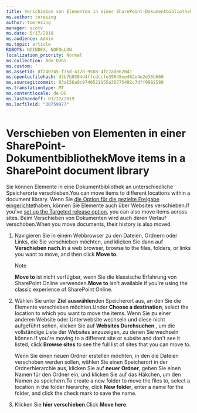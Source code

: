 ```yaml
---
title: Verschieben von Elementen in einer SharePoint-Dokumentbibliothek
ms.author: toresing
author: tomresing
manager: scotv
ms.date: 5/17/2018
ms.audience: Admin
ms.topic: article
ROBOTS: NOINDEX, NOFOLLOW
localization_priority: Normal
ms.collection: Adm_O365
ms.custom: ''
ms.assetid: 8f240745-f75d-412d-9588-4fc7ad862041
ms.openlocfilehash: d3b7b8504d4ffcdccfe39645ee462e4e2e36b660
ms.sourcegitcommit: 03a156a9c9740521155a30775492c7dff0982588
ms.translationtype: MT
ms.contentlocale: de-DE
ms.lasthandoff: 03/22/2019
ms.locfileid: "30759977"
---
```

# <a name="move-items-in-a-sharepoint-document-library"></a><span data-ttu-id="e4d70-102">Verschieben von Elementen in einer SharePoint-Dokumentbibliothek</span><span class="sxs-lookup"><span data-stu-id="e4d70-102">Move items in a SharePoint document library</span></span>

<span data-ttu-id="e4d70-103">Sie können Elemente in eine Dokumentbibliothek an unterschiedliche Speicherorte verschieben.</span><span class="sxs-lookup"><span data-stu-id="e4d70-103">You can move items to different locations within a document library.</span></span> <span data-ttu-id="e4d70-104">Wenn Sie [die Option für die gezielte Freigabe eingerichtet](https://go.microsoft.com/fwlink/?linkid=622980)haben, können Sie Elemente auch über Websites verschieben.</span><span class="sxs-lookup"><span data-stu-id="e4d70-104">If you've [set up the Targeted release option](https://go.microsoft.com/fwlink/?linkid=622980), you can also move items across sites.</span></span> <span data-ttu-id="e4d70-105">Beim Verschieben von Dokumenten wird auch deren Verlauf verschoben.</span><span class="sxs-lookup"><span data-stu-id="e4d70-105">When you move documents, their history is also moved.</span></span>
  
1. <span data-ttu-id="e4d70-106">Navigieren Sie in einem Webbrowser zu den Dateien, Ordnern oder Links, die Sie verschieben möchten, und klicken Sie dann auf **Verschieben nach**.</span><span class="sxs-lookup"><span data-stu-id="e4d70-106">In a web browser, browse to the files, folders, or links you want to move, and then click **Move to**.</span></span>
    
    > [!NOTE]
    > <span data-ttu-id="e4d70-107">**Move to** ist nicht verfügbar, wenn Sie die klassische Erfahrung von SharePoint Online verwenden.</span><span class="sxs-lookup"><span data-stu-id="e4d70-107">**Move to** isn't available if you're using the classic experience of SharePoint Online.</span></span> 
  
2. <span data-ttu-id="e4d70-108">Wählen Sie unter **Ziel auswählen**den Speicherort aus, an den Sie die Elemente verschieben möchten.</span><span class="sxs-lookup"><span data-stu-id="e4d70-108">Under **Choose a destination**, select the location to which you want to move the items.</span></span> <span data-ttu-id="e4d70-109">Wenn Sie zu einer anderen Website oder Unterwebsite wechseln und diese nicht aufgeführt sehen, klicken Sie auf **Websites Durchsuchen** , um die vollständige Liste der Websites anzuzeigen, zu denen Sie wechseln können.</span><span class="sxs-lookup"><span data-stu-id="e4d70-109">If you're moving to a different site or subsite and don't see it listed, click **Browse sites** to see the full list of sites that you can move to.</span></span> 
    
    <span data-ttu-id="e4d70-110">Wenn Sie einen neuen Ordner erstellen möchten, in den die Dateien verschoben werden sollen, wählen Sie einen Speicherort in der Ordnerhierarchie aus, klicken Sie auf **neuer Ordner**, geben Sie einen Namen für den Ordner ein, und klicken Sie auf das Häkchen, um den Namen zu speichern.</span><span class="sxs-lookup"><span data-stu-id="e4d70-110">To create a new folder to move the files to, select a location in the folder hierarchy, click **New folder**, enter a name for the folder, and click the check mark to save the name.</span></span>
    
3. <span data-ttu-id="e4d70-111">Klicken Sie **hier verschieben**.</span><span class="sxs-lookup"><span data-stu-id="e4d70-111">Click **Move here**.</span></span>
    

